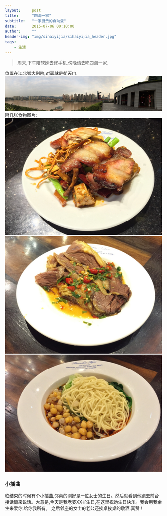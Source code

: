 ```yaml
---
layout:     post
title:      "四海一家"
subtitle:   "一家挺贵的自助餐"
date:       2015-07-06 00:10:00
author:     ""
header-img: "img/sihaiyijia/sihaiyijia_header.jpg"
tags:
    - 生活
---
```


> 周末,下午陪软妹去修手机.傍晚请去吃四海一家.

位置在江北嘴大剧院,对面就是朝天门.
![img](/img/sihaiyijia/sihaiyijia_screne.jpg)
附几张食物图片:
![img](/img/sihaiyijia/food_1.jpg)
![img](/img/sihaiyijia/food_2.jpg)
![img](/img/sihaiyijia/food_3.jpg)
### 小插曲
临结束的时候有个小插曲,邻桌的刚好是一位女士的生日。然后就看到他跑去前台接话筒来说话。大意是,今天是我老婆XX岁生日,在这里祝她生日快乐。我会用我余生来爱你,给你我所有。
之后邻座的女士的老公还挨桌挨桌的敬酒,真赞！